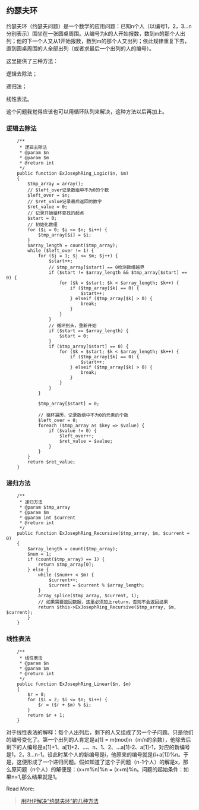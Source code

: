 ## 约瑟夫环

约瑟夫环（约瑟夫问题）是一个数学的应用问题：已知n个人（以编号1，2，3...n分别表示）围坐在一张圆桌周围。从编号为k的人开始报数，数到m的那个人出列；他的下一个人又从1开始报数，数到m的那个人又出列；依此规律重复下去，直到圆桌周围的人全部出列（或者求最后一个出列的人的编号）。

这里提供了三种方法：

逻辑去除法；

递归法；

线性表法。

这个问题我觉得应该也可以用循环队列来解决，这种方法以后再加上。

### 逻辑去除法

```
	/**
     * 逻辑去除法
     * @param $n
     * @param $m
     * @return int
     */
    public function ExJosephRing_Logic($n, $m)
    {
        $tmp_array = array();
        // $left_over记录数组中不为0的个数
        $left_over = $n;
        // $ret_value记录最后返回的数字
        $ret_value = 0;
        // 记录开始循环查找的起点
        $start = 0;
        // 初始化数组
        for ($i = 0; $i <= $n; $i++) {
            $tmp_array[$i] = $i;
        }
        $array_length = count($tmp_array);
        while ($left_over != 1) {
            for ($j = 1; $j <= $m; $j++) {
                $start++;
                // $tmp_array[$start] == 0检测数组越界
                if ($start != $array_length && $tmp_array[$start] == 0) {
                    for ($k = $start; $k < $array_length; $k++) {
                        if ($tmp_array[$k] == 0) {
                            $start++;
                        } elseif ($tmp_array[$k] > 0) {
                            break;
                        }
                    }
                }
                // 循环到头，重新开始
                if ($start == $array_length) {
                    $start = 0;
                }
                if ($tmp_array[$start] == 0) {
                    for ($k = $start; $k < $array_length; $k++) {
                        if ($tmp_array[$k] == 0) {
                            $start++;
                        } elseif ($tmp_array[$k] > 0) {
                            break;
                        }
                    }
                }
            }
            
            $tmp_array[$start] = 0;

            // 循环遍历，记录数组中不为0的元素的个数
            $left_over = 0;
            foreach ($tmp_array as $key => $value) {
                if ($value != 0) {
                    $left_over++;
                    $ret_value = $value;
                }
            }
        }
        return $ret_value;
    }
```

### 递归方法

```
	/**
     * 递归方法
     * @param $tmp_array
     * @param $m
     * @param int $current
     * @return int
     */
    public function ExJosephRing_Recursive($tmp_array, $m, $current = 0)
    {
        $array_length = count($tmp_array);
        $num = 1;
        if (count($tmp_array) == 1) {
            return $tmp_array[0];
        } else {
            while ($num++ < $m) {
                $current++;
                $current = $current % $array_length;
            }
            array_splice($tmp_array, $current, 1);
            // 如果需要返回数据，这里必须加上return，否则不会返回结果
            return $this->ExJosephRing_Recursive($tmp_array, $m, $current);
        }
    }
```

### 线性表法

```
	/**
     * 线性表法
     * @param $n
     * @param $m
     * @return int
     */
    public function ExJosephRing_Linear($n, $m)
    {
        $r = 0;
        for ($i = 2; $i <= $n; $i++) {
            $r = ($r + $m) % $i;
        }
        return $r + 1;
    }
```

对于线性表法的解释：每个人出列后，剩下的人又组成了另一个子问题。只是他们的编号变化了。第一个出列的人肯定是a[1] = m(mod)n（m/n的余数），他除去后剩下的人编号是a[1]+1、a[1]+2、…、n、1、2、…a[1]-2、a[1]-1，对应的新编号是1，2，3…n-1。设此时某个人的新编号是i，他原来的编号就是(i+a[1])%n。于是，这便形成了一个递归问题。假如知道了这个子问题（n-1个人）的解是x，那么原问题（n个人）的解便是：(x+m%n)%n = (x+m)%n。问题的起始条件：如果n=1,那么结果就是1。



Read More:

> [用PHP解决“约瑟夫环”的几种方法](http://9iphp.com/web/php/1112.html)